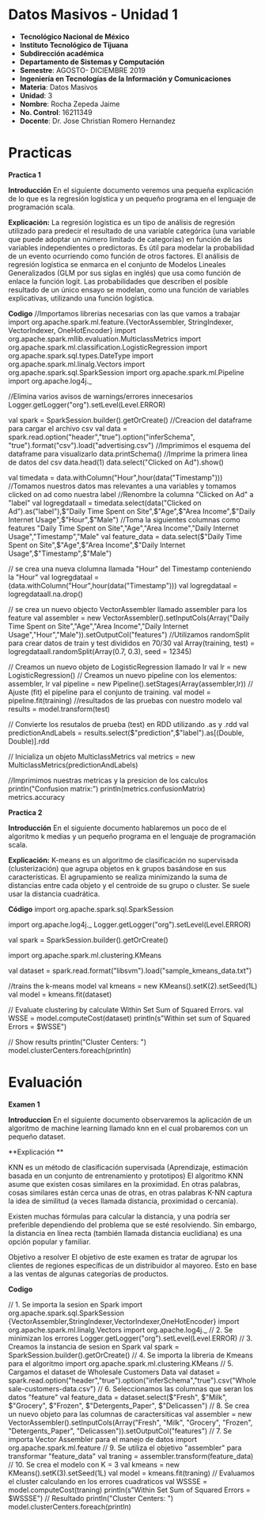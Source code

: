 # Datos Masivos - Unidad 1

 - **Tecnológico Nacional de México**
 - **Instituto Tecnológico de Tijuana**
 - **Subdirección académica**
 - **Departamento de Sistemas y Computación**
 - **Semestre**: AGOSTO- DICIEMBRE 2019
 - **Ingeniería en Tecnologías de la Información y Comunicaciones**
 - **Materia**: Datos Masivos
 - **Unidad**: 3
 - **Nombre**: Rocha Zepeda Jaime
 - **No. Control**: 16211349
 - **Docente**: Dr. Jose Christian Romero Hernandez
 

 # Practicas
**Practica 1**

**Introducción**
En el siguiente documento veremos una pequeña explicación de lo que es la regresión logística y un pequeño programa en el lenguaje de programación scala.

**Explicación:**
La regresión logística es un tipo de análisis de regresión utilizado para predecir el resultado de una variable categórica (una variable que puede adoptar un número limitado de categorías) en función de las variables independientes o predictoras. Es útil para modelar la probabilidad de un evento ocurriendo como función de otros factores. El análisis de regresión logística se enmarca en el conjunto de Modelos Lineales Generalizados (GLM por sus siglas en inglés) que usa como función de enlace la función logit. Las probabilidades que describen el posible resultado de un único ensayo se modelan, como una función de variables explicativas, utilizando una función logística.

**Codigo**
//Importamos librerias necesarias con las que vamos a trabajar
import org.apache.spark.ml.feature.{VectorAssembler, StringIndexer, VectorIndexer, OneHotEncoder}
import org.apache.spark.mllib.evaluation.MulticlassMetrics
import org.apache.spark.ml.classification.LogisticRegression
import org.apache.spark.sql.types.DateType
import org.apache.spark.ml.linalg.Vectors
import org.apache.spark.sql.SparkSession
import org.apache.spark.ml.Pipeline
import org.apache.log4j._
 
//Elimina varios avisos de warnings/errores innecesarios
Logger.getLogger("org").setLevel(Level.ERROR)
 
val spark = SparkSession.builder().getOrCreate()
//Creacion del dataframe para cargar el archivo csv
val data  = spark.read.option("header","true").option("inferSchema", "true").format("csv").load("advertising.csv")
//Imprimimos el esquema del dataframe para visualizarlo
data.printSchema()
//Imprime la primera linea de datos del csv
data.head(1)
data.select("Clicked on Ad").show()
 
val timedata = data.withColumn("Hour",hour(data("Timestamp")))
//Tomamos nuestros datos mas relevantes a una variables y tomamos clicked on ad como nuestra label
//Renombre la columna "Clicked on Ad" a "label"
val logregdataall = timedata.select(data("Clicked on Ad").as("label"),$"Daily Time Spent on Site",$"Age",$"Area Income",$"Daily Internet Usage",$"Hour",$"Male")
//Toma la siguientes columnas como features "Daily Time Spent on Site","Age","Area Income","Daily Internet Usage","Timestamp","Male"
val feature_data = data.select($"Daily Time Spent on Site",$"Age",$"Area Income",$"Daily Internet Usage",$"Timestamp",$"Male")
 
 
 
 
// se crea una nueva clolumna llamada "Hour" del Timestamp conteniendo la  "Hour"
val logregdataal = (data.withColumn("Hour",hour(data("Timestamp")))
val logregdataal = logregdataall.na.drop()
 
// se crea un nuevo objecto VectorAssembler llamado assembler para los feature
val assembler = new VectorAssembler().setInputCols(Array("Daily Time Spent on Site","Age","Area Income","Daily Internet Usage","Hour","Male")).setOutputCol("features")
//Utilizamos randomSplit para crear datos de train y test divididos en 70/30
val Array(training, test) = logregdataall.randomSplit(Array(0.7, 0.3), seed = 12345)
 
// Creamos un nuevo objeto de  LogisticRegression llamado lr
val lr = new LogisticRegression()
// Creamos un nuevo  pipeline con los elementos: assembler, lr
val pipeline = new Pipeline().setStages(Array(assembler,lr))
// Ajuste (fit) el pipeline para el conjunto de training.
val model = pipeline.fit(training)
//resultados de las pruebas con nuestro modelo
val results = model.transform(test)
 
// Convierte los resutalos de prueba (test) en RDD utilizando .as y .rdd
val predictionAndLabels = results.select($"prediction",$"label").as[(Double, Double)].rdd
 
// Inicializa un objeto MulticlassMetrics 
val metrics = new MulticlassMetrics(predictionAndLabels)
 
//Imprimimos nuestras metricas y la presicion de los calculos
println("Confusion matrix:")
println(metrics.confusionMatrix)
metrics.accuracy

**Practica 2**

**Introducción**
En el siguiente documento hablaremos un poco de el algoritmo k medias y un pequeño programa en el lenguaje de programación scala.

**Explicación:**
K-means es un algoritmo de clasificación no supervisada (clusterización) que agrupa objetos en k grupos basándose en sus características. El agrupamiento se realiza minimizando la suma de distancias entre cada objeto y el centroide de su grupo o cluster. Se suele usar la distancia cuadrática.

**Código**
import org.apache.spark.sql.SparkSession
 
import org.apache.log4j._
Logger.getLogger("org").setLevel(Level.ERROR)
 
val spark = SparkSession.builder().getOrCreate()
 
import org.apache.spark.ml.clustering.KMeans
 
val dataset = spark.read.format("libsvm").load("sample_kmeans_data.txt")
 
//trains the k-means model
val kmeans = new KMeans().setK(2).setSeed(1L)
val model = kmeans.fit(dataset)
 
// Evaluate clustering by calculate Within Set Sum of Squared Errors.
val WSSE = model.computeCost(dataset)
println(s"Within set sum of Squared Errors = $WSSE")
 
// Show results
println("Cluster Centers: ")
model.clusterCenters.foreach(println)

# Evaluación 
**Examen 1**

**Introduccion**
En el siguiente documento observaremos la aplicación de un algoritmo de machine learning llamado knn en el cual probaremos con un pequeño dataset.

**Explicación **

KNN es un método de clasificación supervisada (Aprendizaje, estimación basada en un conjunto de entrenamiento y prototipos)
El algoritmo KNN asume que existen cosas similares en la proximidad. En otras palabras, cosas similares están cerca unas de otras, en otras palabras K-NN captura la idea de similitud (a veces llamada distancia, proximidad o cercanía).

Existen muchas fórmulas para calcular la distancia, y una podría ser preferible dependiendo del problema que se esté resolviendo. Sin embargo, la distancia en línea recta (también llamada distancia euclidiana) es una opción popular y familiar.

Objetivo a resolver
El objetivo de este examen es tratar de agrupar los clientes de regiones específicas de un distribuidor al mayoreo. Esto en base a las ventas de algunas categorías de productos.



**Codigo**

// 1. Se importa la sesion en Spark
import org.apache.spark.sql.SparkSession
{VectorAssembler,StringIndexer,VectorIndexer,OneHotEncoder}
import org.apache.spark.ml.linalg.Vectors
import org.apache.log4j._
// 2. Se minimizan los errores
Logger.getLogger("org").setLevel(Level.ERROR)
// 3. Creamos la instancia de sesion en Spark
val spark = SparkSession.builder().getOrCreate()
// 4. Se importa la libreria de Kmeans para el algoritmo
import org.apache.spark.ml.clustering.KMeans
// 5. Cargamos el dataset de Wholesale Customers Data
val dataset = spark.read.option("header","true").option("inferSchema","true").csv("Wholesale-customers-data.csv")
// 6. Seleccionamos las columnas que seran los datos "feature"
val feature_data = dataset.select($"Fresh", $"Milk", $"Grocery", $"Frozen", $"Detergents_Paper", $"Delicassen")
// 8. Se crea un nuevo objeto para las columnas de caractersiticas
val assembler = new VectorAssembler().setInputCols(Array("Fresh", "Milk", "Grocery", "Frozen", "Detergents_Paper", "Delicassen")).setOutputCol("features")
// 7. Se importa Vector Assembler para el manejo de datos
import org.apache.spark.ml.feature
// 9. Se utiliza el objetivo "assembler" para transformar "feature_data"
val traning = assembler.transform(feature_data)
// 10. Se crea el modelo con K = 3
val kmeans = new KMeans().setK(3).setSeed(1L)
val model = kmeans.fit(traning)
// Evaluamos el cluster calculando en los errores cuadraticos
val WSSSE = model.computeCost(traning)
println(s"Within Set Sum of Squared Errors = $WSSSE")
// Resultado
println("Cluster Centers: ")
model.clusterCenters.foreach(println)

